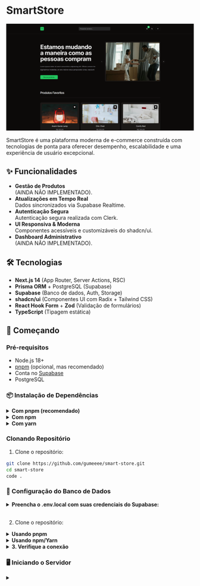 # SmartStore

![SmartStore Banner](/public/project-image.png) <!-- Adicione uma imagem relevante -->

SmartStore é uma plataforma moderna de e-commerce construída com tecnologias de ponta para oferecer desempenho, escalabilidade e uma experiência de usuário excepcional.

## ✨ Funcionalidades

- **Gestão de Produtos**  
  (AINDA NÃO IMPLEMENTADO).
- **Atualizações em Tempo Real**  
  Dados sincronizados via Supabase Realtime.
- **Autenticação Segura**  
  Autenticação segura realizada com Clerk.
- **UI Responsiva & Moderna**  
  Componentes acessíveis e customizáveis do shadcn/ui.
- **Dashboard Administrativo**  
  (AINDA NÃO IMPLEMENTADO).

## 🛠️ Tecnologias

- **Next.js 14** (App Router, Server Actions, RSC)
- **Prisma ORM** + PostgreSQL (Supabase)
- **Supabase** (Banco de dados, Auth, Storage)
- **shadcn/ui** (Componentes UI com Radix + Tailwind CSS)
- **React Hook Form** + **Zod** (Validação de formulários)
- **TypeScript** (Tipagem estática)

## 🚀 Começando

### Pré-requisitos
- Node.js 18+
- [pnpm](https://pnpm.io/installation) (opcional, mas recomendado)
- Conta no [Supabase](https://supabase.com)
- PostgreSQL

### 📦 Instalação de Dependências
<details> <summary><b>Com pnpm (recomendado)
</b>
</summary>

```bash
pnpm install
```
</details>

<details> <summary><b>Com npm
</b>
</summary>

```bash
npm install
```
</details>

<details> <summary><b>Com yarn
</b>
</summary>

```bash
yarn install
```
</details>

### Clonando Repositório

1. Clone o repositório:
```bash
git clone https://github.com/gumeeee/smart-store.git
cd smart-store
code .
```

### 🔐 Configuração do Banco de Dados

<details> <summary><b>Preencha o .env.local com suas credenciais do Supabase:
</b>
</summary>

```bash
NEXT_PUBLIC_SUPABASE_URL=seu-url-supabase
NEXT_PUBLIC_SUPABASE_ANON_KEY=sua-chave-anonima
SUPABASE_SERVICE_ROLE_KEY=sua-chave-de-servico
```
</details>

<br>

2. Clone o repositório:

<details> <summary><b>Usando pnpm
</b>
</summary>

```bash
pnpm exec prisma generate  # Gera o cliente do Prisma
pnpm exec prisma migrate dev  # Executa as migrações
```
</details>

<details> <summary><b>Usando npm/Yarn
</b>
</summary>

```bash
npx prisma generate
npx prisma migrate dev
# ou
yarn prisma generate
yarn prisma migrate dev
```
</details>

<details> <summary><b>3. Verifique a conexão
</b>
</summary>

```bash
npx prisma studio  # Abre interface visual do banco
pnpm dlx prisma studio 
```
</details>

### 🖥️ Iniciando o Servidor

<details> <summary><b>
</b>
</summary>

```bash
# Com pnpm
pnpm dev

# Com npm
npm run dev

# Com Yarn
yarn dev
```
</details>
